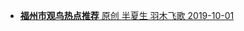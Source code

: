 - [**福州市观鸟热点推荐** 原创 半夏生 羽木飞歌 2019-10-01](https://mp.weixin.qq.com/s/YyHOztC5X532GB8Gop81_w?from=groupmessage&isappinstalled=0&scene=1&clicktime=1646919483&enterid=1646919483)
